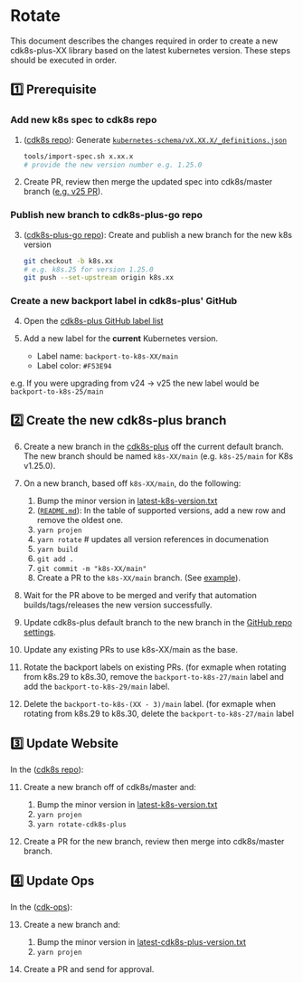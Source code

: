 # Rotate

This document describes the changes required in order to create a new cdk8s-plus-XX library based 
on the latest kubernetes version. These steps should be executed in order.

## :one: Prerequisite

### Add new k8s spec to cdk8s repo

1. ([cdk8s repo](https://github.com/cdk8s-team/cdk8s)): Generate [`kubernetes-schema/vX.XX.X/_definitions.json`](https://github.com/cdk8s-team/cdk8s/tree/master/kubernetes-schemas)

    ```sh
    tools/import-spec.sh x.xx.x
    # provide the new version number e.g. 1.25.0
    ```

2. Create PR, review then merge the updated spec into cdk8s/master branch ([e.g. v25 PR](https://github.com/cdk8s-team/cdk8s/pull/1007)).

### Publish new branch to cdk8s-plus-go repo

3. ([cdk8s-plus-go repo](https://github.com/cdk8s-team/cdk8s-plus-go)): Create and publish a new branch for the new k8s version

    ```sh
    git checkout -b k8s.xx
    # e.g. k8s.25 for version 1.25.0
    git push --set-upstream origin k8s.xx
    ```

### Create a new backport label in cdk8s-plus' GitHub

4. Open the [cdk8s-plus GitHub label list](https://github.com/cdk8s-team/cdk8s-plus/issues/labels)

5. Add a new label for the **current** Kubernetes version.
   - Label name: `backport-to-k8s-XX/main`
   - Label color: `#F53E94`

  e.g. If you were upgrading from v24 -> v25 the new label would be `backport-to-k8s-25/main`

## :two: Create the new cdk8s-plus branch

6. Create a new branch in the [cdk8s-plus](https://github.com/cdk8s-team/cdk8s-plus) off the current default branch. 
The new branch should be named `k8s-XX/main` (e.g. `k8s-25/main` for K8s v1.25.0).

7. On a new branch, based off `k8s-XX/main`, do the following:

     1. Bump the minor version in [latest-k8s-version.txt](./projenrc/latest-k8s-version.txt)
     2. ([`README.md`](./README.md)): In the table of supported versions, add a new row and remove the oldest one.
     3. `yarn projen`
     4. `yarn rotate` # updates all version references in documenation
     5. `yarn build`
     6. `git add .`
     7. `git commit -m "k8s-XX/main"`
     8. Create a PR to the `k8s-XX/main` branch. (See [example](https://github.com/cdk8s-team/cdk8s-plus/pull/4260)).

8. Wait for the PR above to be merged and verify that automation builds/tags/releases the new version successfully.

9. Update cdk8s-plus default branch to the new branch in the [GitHub repo settings](https://github.com/cdk8s-team/cdk8s-plus/settings/branches).

10. Update any existing PRs to use k8s-XX/main as the base.

11. Rotate the backport labels on existing PRs. (for exmaple when rotating from k8s.29 to k8s.30, remove the `backport-to-k8s-27/main` label and add the `backport-to-k8s-29/main` label.

12. Delete the `backport-to-k8s-(XX - 3)/main` label. (for exmaple when rotating from k8s.29 to k8s.30, delete the `backport-to-k8s-27/main` label

## :three: Update Website

In the ([cdk8s repo](https://github.com/cdk8s-team/cdk8s)):

11. Create a new branch off of cdk8s/master and:

    1. Bump the minor version in [latest-k8s-version.txt](https://github.com/cdk8s-team/cdk8s/blob/master/src/latest-k8s-version.txt)
    2. `yarn projen`
    3. `yarn rotate-cdk8s-plus`

12.  Create a PR for the new branch, review then merge into cdk8s/master branch.

## :four: Update Ops

In the ([cdk-ops](https://github.com/cdklabs/cdk-ops)):

13. Create a new branch and:

    1. Bump the minor version in [latest-cdk8s-plus-version.txt](https://github.com/cdklabs/cdk-ops/blob/master/latest-cdk8s-plus-version.txt)
    2. `yarn projen`

14. Create a PR and send for approval.
